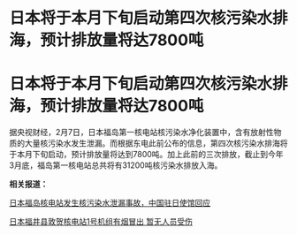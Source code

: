 # 日本将于本月下旬启动第四次核污染水排海，预计排放量将达7800吨

# 日本将于本月下旬启动第四次核污染水排海，预计排放量将达7800吨

据央视财经，2月7日，日本福岛第一核电站核污染水净化装置中，含有放射性物质的大量核污染水发生泄漏。而根据东电此前公布的信息，第四次核污染水排海将于本月下旬启动，预计排放量将达到7800吨。加上此前的三次排放，截止到今年3月底，福岛第一核电站总共将有31200吨核污染水排放入海。

**相关报道：**

[日本福岛核电站发生核污染水泄漏事故，中国驻日使馆回应](https://news.qq.com/rain/a/20240208A02Z8V00)

[日本福井县敦贺核电站1号机组有烟冒出 暂无人员受伤](https://news.qq.com/rain/a/20240208A00XWV00)

